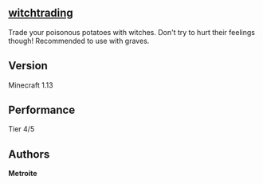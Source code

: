## [witchtrading](https://minhaskamal.github.io/DownGit/#/home?url=https://github.com/Metroite/datapacks/tree/master/witchtrading&rootDirectory=false)

Trade your poisonous potatoes with witches. Don't try to hurt their feelings though!
Recommended to use with graves.

## Version

Minecraft 1.13

## Performance

Tier 4/5

## Authors

**Metroite**
